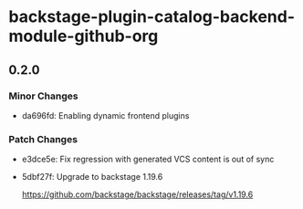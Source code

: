 # backstage-plugin-catalog-backend-module-github-org

## 0.2.0

### Minor Changes

- da696fd: Enabling dynamic frontend plugins

### Patch Changes

- e3dce5e: Fix regression with generated VCS content is out of sync
- 5dbf27f: Upgrade to backstage 1.19.6

  <https://github.com/backstage/backstage/releases/tag/v1.19.6>
